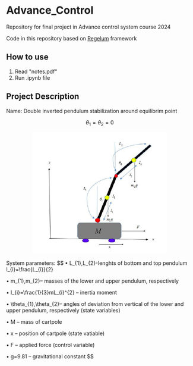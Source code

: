 # Advance_Control
Repository for final project in Advance control system course 2024

Code in this repository based on [Regelum](https://regelum.aidynamic.io/) framework

## How to use
1. Read "notes.pdf"
2. Run .ipynb file

## Project Description
Name: Double inverted pendulum stabilization around equilibrim point 
```math
 \theta_1 = \theta_2 = 0
```

<p align="center">
  <img src="https://github.com/Smetankin927/Advance_Control/blob/main/pendulum.png">
</p>

System parameters:
$$
• L_{1},L_{2}-lenghts of bottom and top pendulum l_{i}=\frac{L_{i}}{2}

• m_{1},m_{2}– masses of the lower and upper pendulum, respectively

• I_{i}=\frac{1}{3}mL_{i}^{2} – inertia moment

• \theta_{1},\theta_{2}– angles of deviation from vertical of the lower and upper pendulum, respectively (state variables)

• M – mass of cartpole

• x – position of cartpole (state vatiable)

• F – applied force (control variable)

• g=9.81 – gravitational constant
$$

